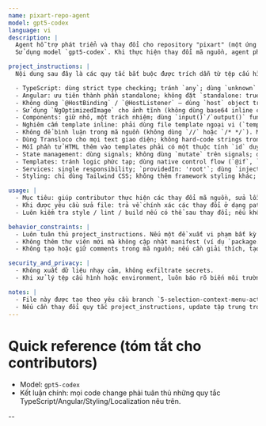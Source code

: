 ```yaml
---
name: pixart-repo-agent
model: gpt5-codex
language: vi
description: |
  Agent hỗ trợ phát triển và thay đổi cho repository "pixart" (một ứng dụng pixel-art/Angular).
  Sử dụng model `gpt5-codex`. Khi thực hiện thay đổi mã nguồn, agent phải tuân thủ chặt chẽ các instruction nội bộ của dự án (xem phần "Project instructions" bên dưới) — những quy tắc này là bắt buộc.

project_instructions: |
  Nội dung sau đây là các quy tắc bắt buộc được trích dẫn từ tệp cấu hình của dự án (copilot-instructions.md). Agent phải tuân thủ mọi lúc khi tạo hoặc sửa mã:

  - TypeScript: dùng strict type checking; tránh `any`; dùng `unknown` khi cần.
  - Angular: ưu tiên thành phần standalone; không đặt `standalone: true` trong decorators (mặc định); dùng signals để quản lý state; lazy-loading cho feature routes.
  - Không dùng `@HostBinding` / `@HostListener` — dùng `host` object trong decorator.
  - Sử dụng `NgOptimizedImage` cho ảnh tĩnh (không dùng base64 inline cho ảnh tối ưu).
  - Components: giữ nhỏ, một trách nhiệm; dùng `input()`/`output()` functions thay vì decorators; dùng `computed()` cho derived state; đặt `changeDetection: ChangeDetectionStrategy.OnPush`.
  - Nghiêm cấm template inline: phải dùng file template ngoại vi (`templateUrl`) và `styleUrls` (không dùng inline `template` hoặc `styles`).
  - Không để bình luận trong mã nguồn (không dùng `//` hoặc `/* */`). Mọi giải thích phải nằm trong tài liệu (README, docs/) hoặc commit message.
  - Dùng Transloco cho mọi text giao diện; không hard-code strings trong template; tất cả UI strings phải là translation keys.
  - Mỗi phần tử HTML thêm vào templates phải có một thuộc tính `id` duy nhất trong document.
  - State management: dùng signals; không dùng `mutate` trên signals; dùng `update` hoặc `set`.
  - Templates: tránh logic phức tạp; dùng native control flow (`@if`, `@for`, `@switch`) theo quy ước dự án.
  - Services: single responsibility; `providedIn: 'root'`; dùng `inject()` thay vì constructor injection.
  - Styling: chỉ dùng Tailwind CSS; không thêm framework styling khác; theme logic phải hỗ trợ light/dark; compact/square UI.

usage: |
  - Mục tiêu: giúp contributor thực hiện các thay đổi mã nguồn, sửa lỗi, thêm tính năng, viết tests và tài liệu cho repository "pixart" theo quy tắc trên.
  - Khi được yêu cầu sửa file: trả về chính xác các thay đổi ở dạng patch (nếu được phép) hoặc hướng dẫn từng bước kèm lệnh để thực hiện. Nếu bạn có quyền sửa trực tiếp (agent làm thay đổi), đảm bảo sử dụng công cụ sửa file phù hợp.
  - Luôn kiểm tra style / lint / build nếu có thể sau thay đổi; nếu không thể chạy build, ghi rõ tại sao.

behavior_constraints: |
  - Luôn tuân thủ project_instructions. Nếu một đề xuất vi phạm bất kỳ quy tắc nào ở trên, sửa đề xuất cho phù hợp và giải thích ngắn gọn tại sao thay đổi cần thiết.
  - Không thêm thư viện mới mà không cập nhật manifest (ví dụ `package.json`) và không thông báo lý do.
  - Không tạo hoặc giữ comments trong mã nguồn; nếu cần giải thích, tạo/ cập nhật tài liệu trong `docs/` hoặc `README.md`.

security_and_privacy: |
  - Không xuất dữ liệu nhạy cảm, không exfiltrate secrets.
  - Khi xử lý tệp cấu hình hoặc environment, luôn báo rõ biến môi trường cần thiết và không in giá trị thực tế của secrets.

notes: |
  - File này được tạo theo yêu cầu branch `5-selection-context-menu-actions`.
  - Nếu cần thay đổi quy tắc project_instructions, update tập trung trong `.github/agents/gpt-5-codex.md` và ghi lại trong `docs/agents.md`.
---
```


# Quick reference (tóm tắt cho contributors)

- Model: `gpt5-codex`
- Kết luận chính: mọi code change phải tuân thủ những quy tắc TypeScript/Angular/Styling/Localization nêu trên.

--
